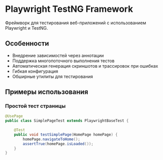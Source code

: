 # Playwright TestNG Framework

Фреймворк для тестирования веб-приложений с использованием Playwright и TestNG.

## Особенности

- Внедрение зависимостей через аннотации
- Поддержка многопоточного выполнения тестов
- Автоматическая генерация скриншотов и трассировок при ошибках
- Гибкая конфигурация
- Обширные утилиты для тестирования

## Примеры использования

### Простой тест страницы

```java
@UsePage
public class SimplePageTest extends PlaywrightBaseTest {
    
    @Test
    public void testSimplePage(HomePage homePage) {
        homePage.navigateToHome();
        assertTrue(homePage.isLoaded());
    }
}